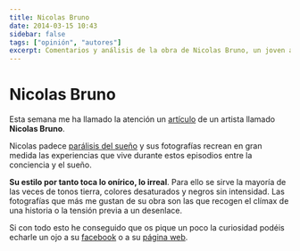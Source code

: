 ```yaml
---
title: Nicolas Bruno
date: 2014-03-15 10:43
sidebar: false
tags: ["opinión", "autores"]
excerpt: Comentarios y análisis de la obra de Nicolas Bruno, un joven autor conceptual con un estilo narrativo bastante particular.
---
```


# Nicolas Bruno

Esta semana me ha llamado la atención un [artículo](http://www.latercera.com/noticia/tendencias/2014/02/659-566900-9-fotografo-que-sufre-de-paralisis-del-sueno-retrata-sus-visiones-en-imagenes.shtml) de un artista llamado **Nicolas Bruno**.

<Photo name="nicolas_bruno_mesa_ojos_vendados.jpg" alt="Un chico con los ojos vendados sentado a la mesa mientras una silla en llamas es lanzada hacia él" />

Nicolas padece [parálisis del sueño](http://es.wikipedia.org/wiki/Par%C3%A1lisis_del_sue%C3%B1o) y sus fotografías recrean en gran medida las experiencias que vive durante estos episodios entre la conciencia y el sueño.

<Photo name="nicolas_bruno_canion_cabeza.jpg" alt="Un chico vestido de traje con una manzana en la cabeza está a punto de ser disparado un cañón dirigido por otra persona que se agacha y tapa los oídos esperando la detonación inminente" />

**Su estilo por tanto toca lo onírico, lo irreal**. Para ello se sirve la mayoría de las veces de tonos tierra, colores desaturados y negros sin intensidad. Las fotografías que más me gustan de su obra son las que recogen el clímax de una historia o la tensión previa a un desenlace.

<Photo name="nicolas_bruno_reloj_naufraga.jpg" alt="Una chica sujeta un reloj de pared en llamas en lo que parece un naufragio en el mar" />

Si con todo esto he conseguido que os pique un poco la curiosidad podéis echarle un ojo a su [facebook](https://www.facebook.com/nicolasbrunophotography) o a su [página web](http://www.nicolasbrunophotography.com/).
